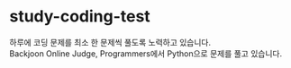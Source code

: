 # study-coding-test

하루에 코딩 문제를 최소 한 문제씩 풀도록 노력하고 있습니다. </br>
Backjoon Online Judge, Programmers에서 Python으로 문제를 풀고 있습니다.
